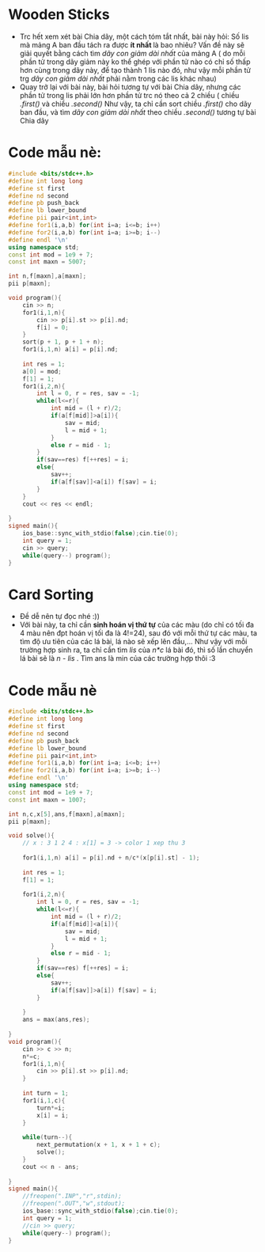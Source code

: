 # Wooden Sticks
<ul>
  <li> Trc hết xem xét bài Chia dãy, một cách tóm tắt nhất, bài này hỏi: Số lis mà mảng A ban đầu tách ra được <b> ít nhất </b> là bao nhiêu? Vấn đề này sẽ giải quyết bằng cách tìm <i> dãy con giảm dài nhất </i> của mảng A ( do mỗi phần tử trong dãy giảm này ko thể ghép với phần tử nào có chỉ số thấp hơn cùng trong dãy này, để tạo thành 1 lis nào đó, như vậy mỗi phần tử trg <i> dãy con giảm dài nhất </i> phải nằm trong các lis khác nhau) </li>
  <li> Quay trở lại với bài này, bài hỏi tương tự với bài Chia dãy, nhưng các phần tử trong lis phải lớn hơn phần tử trc nó theo cả 2 chiều ( chiều <i> .first() </i> và chiều <i> .second() </i> Như vậy, ta chỉ cần sort chiều <i> .first() </i> cho dãy ban đầu, và tìm <i> dãy con giảm dài nhất </i> theo chiều <i> .second() </i> tương tự bài Chia dãy</li>
</ul>

# Code mẫu nè:
```cpp
#include <bits/stdc++.h>
#define int long long
#define st first
#define nd second
#define pb push_back
#define lb lower_bound
#define pii pair<int,int>
#define for1(i,a,b) for(int i=a; i<=b; i++)
#define for2(i,a,b) for(int i=a; i>=b; i--)
#define endl '\n'
using namespace std;
const int mod = 1e9 + 7;
const int maxn = 5007;

int n,f[maxn],a[maxn];
pii p[maxn];

void program(){
    cin >> n;
    for1(i,1,n){
        cin >> p[i].st >> p[i].nd;
        f[i] = 0;
    }
    sort(p + 1, p + 1 + n);
    for1(i,1,n) a[i] = p[i].nd;
    
    int res = 1;
    a[0] = mod;
    f[1] = 1;
    for1(i,2,n){
        int l = 0, r = res, sav = -1;
        while(l<=r){
            int mid = (l + r)/2;
            if(a[f[mid]]>a[i]){
                sav = mid;
                l = mid + 1;
            }
            else r = mid - 1;
        }
        if(sav==res) f[++res] = i;
        else{
            sav++;
            if(a[f[sav]]<a[i]) f[sav] = i;
        }
    }
    cout << res << endl;
    
}
signed main(){
    ios_base::sync_with_stdio(false);cin.tie(0);
    int query = 1;
    cin >> query;
    while(query--) program();
}
```

# Card Sorting

<ul>
  <li> Đề dễ nên tự đọc nhé :))</li>
  <li> Với bài này, ta chỉ cần <b>sinh hoán vị thứ tự</b> của các màu (do chỉ có tối đa 4 màu nên đpt hoán vị tối đa là 4!=24), sau đó với mỗi thứ tự các màu, ta tìm độ ưu tiên của các lá bài, lá nào sẽ xếp lên đầu,... Như vậy với mỗi trường hợp sinh ra, ta chỉ cần tìm <i>lis</i> của <i>n*c</i> lá bài đó, thì số lần chuyển lá bài sẽ là <i> n - lis </i>. Tìm ans là min của các trường hợp thôi :3 
</ul>

# Code mẫu nè
```cpp
#include <bits/stdc++.h>
#define int long long
#define st first
#define nd second
#define pb push_back
#define lb lower_bound
#define pii pair<int,int>
#define for1(i,a,b) for(int i=a; i<=b; i++)
#define for2(i,a,b) for(int i=a; i>=b; i--)
#define endl '\n'
using namespace std;
const int mod = 1e9 + 7;
const int maxn = 1007;

int n,c,x[5],ans,f[maxn],a[maxn];
pii p[maxn];

void solve(){
    // x : 3 1 2 4 : x[1] = 3 -> color 1 xep thu 3
    
    for1(i,1,n) a[i] = p[i].nd + n/c*(x[p[i].st] - 1);
    
    int res = 1;
    f[1] = 1;
    
    for1(i,2,n){
        int l = 0, r = res, sav = -1;
        while(l<=r){
            int mid = (l + r)/2;
            if(a[f[mid]]<a[i]){
                sav = mid;
                l = mid + 1;
            }
            else r = mid - 1;
        }
        if(sav==res) f[++res] = i;
        else{
            sav++;
            if(a[f[sav]]>a[i]) f[sav] = i;
        }
        
    }
    ans = max(ans,res);
    
}
void program(){
    cin >> c >> n;
    n*=c;
    for1(i,1,n){
        cin >> p[i].st >> p[i].nd;
    }
    
    int turn = 1;
    for1(i,1,c){
        turn*=i;
        x[i] = i;
    }
    
    while(turn--){
        next_permutation(x + 1, x + 1 + c);
        solve();
    }
    cout << n - ans;
    
}
signed main(){
    //freopen(".INP","r",stdin);
    //freopen(".OUT","w",stdout);
    ios_base::sync_with_stdio(false);cin.tie(0);
    int query = 1;
    //cin >> query;
    while(query--) program();
}
```
